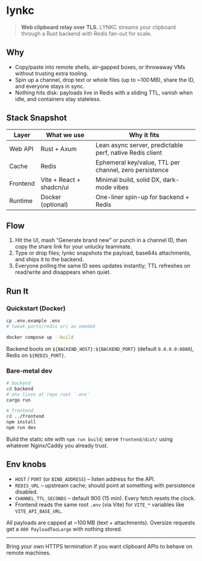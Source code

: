 # lynkc

> **Web clipboard relay over TLS.** LYNKC streams your clipboard through a Rust backend with Redis fan-out for scale.

## Why

- Copy/paste into remote shells, air-gapped boxes, or throwaway VMs without trusting extra tooling.
- Spin up a channel, drop text or whole files (up to ~100 MB), share the ID, and everyone stays in sync.
- Nothing hits disk: payloads live in Redis with a sliding TTL, vanish when idle, and containers stay stateless.

## Stack Snapshot

| Layer      | What we use | Why it fits |
|------------|-------------|-------------|
| Web API    | Rust + Axum | Lean async server, predictable perf, native Redis client |
| Cache      | Redis       | Ephemeral key/value, TTL per channel, zero persistence |
| Frontend   | Vite + React + shadcn/ui | Minimal build, solid DX, dark-mode vibes |
| Runtime    | Docker (optional) | One-liner spin-up for backend + Redis |

## Flow

1. Hit the UI, mash “Generate brand new” or punch in a channel ID, then copy the share link for your unlucky teammate.
2. Type or drop files; lynkc snapshots the payload, base64s attachments, and ships it to the backend.
3. Everyone polling the same ID sees updates instantly; TTL refreshes on read/write and disappears when quiet.

## Run It

### Quickstart (Docker)
```bash
cp .env.example .env
# tweak ports/redis uri as needed

docker compose up --build
```
Backend boots on `${BACKEND_HOST}:${BACKEND_PORT}` (default `0.0.0.0:8080`), Redis on `${REDIS_PORT}`.

### Bare-metal dev
```bash
# backend
cd backend
# env lives at repo root `.env`
cargo run

# frontend
cd ../frontend
npm install
npm run dev
```
Build the static site with `npm run build`; serve `frontend/dist/` using whatever Nginx/Caddy you already trust.

## Env knobs

- `HOST` / `PORT` (or `BIND_ADDRESS`) – listen address for the API.
- `REDIS_URL` – upstream cache; should point at something with persistence disabled.
- `CHANNEL_TTL_SECONDS` – default 900 (15 min). Every fetch resets the clock.
- Frontend reads the same root `.env` (via Vite) for `VITE_*` variables like `VITE_API_BASE_URL`.

All payloads are capped at ~100 MB (text + attachments). Oversize requests get a `400 PayloadTooLarge` with nothing stored.

---

Bring your own HTTPS termination if you want clipboard APIs to behave on remote machines.
